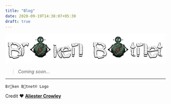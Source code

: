 ```yaml
---
title: "Blog"
date: 2020-09-19T14:38:07+05:30
draft: true
---
```

![rE-Bo0t.bx1](/img/banner.png)
>*Coming soon...*
---
`Br🤖ken B🤖tnet© Logo`

Credit ❤️ **[Aliester Crowley](https://www.youtube.com/AliesterCrowley?sub_confirmation=1)**
